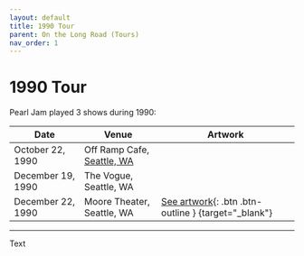 ```yaml
---
layout: default
title: 1990 Tour
parent: On the Long Road (Tours)
nav_order: 1
---
```


# 1990 Tour

Pearl Jam played 3 shows during 1990:

| Date | Venue | Artwork |
| ---- | ----- | ------- |
| October 22, 1990 | Off Ramp Cafe, [Seattle, WA](https://pearljamopedia.ml/docs/Notable-Mentions/Locations/Seattle-WA) | 
| December 19, 1990 | The Vogue, Seattle, WA | 
| December 22, 1990 | Moore Theater, Seattle, WA | [See artwork](https://pearljamopedia.ml/artwork/1990/12-22-90){: .btn .btn-outline } {target="_blank"} 

---------------------------------------------------------------------------------

Text
